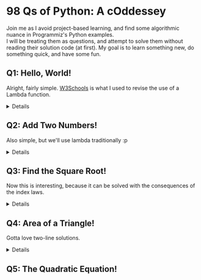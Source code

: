 # 98 Qs of Python: A cOddessey
Join me as I avoid project-based learning, and find some algorithmic nuance in Programmiz's Python examples.<br>
I will be treating them as questions, and attempt to solve them without reading their solution code (at first). My goal is to learn something new, do something quick, and have some fun.

## Q1: Hello, World!
Alright, fairly simple. [W3Schools](https://www.w3schools.com/python/python_lambda.asp) is what I used to revise the use of a Lambda function.
<details>

  ``` python
  greetings = lambda x: print("Hello, world!")
  greetings(0)
  ```
  For each solve, I will be offering a solution wrapped in a function. Whether or not that will balooon into dependent functions and classes, who's to say.<br><br>
  Here, we have a cheeky anonymous function, for a print statement that will execute regardless of what you parse through.<br>

  ``` shell
  Hello, world!
  ```
</details>

## Q2: Add Two Numbers!
Also simple, but we'll use lambda traditionally :p
<details>

  ``` python
  sums = lambda x, y: print(f"{x} + {y} = {int(x)+int(y)}")
  sums(input("Enter addend (1/2): "), input("Enter addend (2/2): "))
  ```
  This early into the markdown, I don't want to get too particular with inputs. At the same time, I want to tie in loose ends. That's a normal thing to want, right?<br><br> 
  Here, our anonymous function relies on explicit type conversion to work in the given f-string. So that I can just hint to that, I hide under the technical jargon of 'addend' and 'x/2 capacity'.<br>

  ``` shell
  Enter addend (1/2): 1
  Enter addend (2/2): 2
  1 + 2 = 3
  ```
</details>

## Q3: Find the Square Root!
Now this is interesting, because it can be solved with the consequences of the index laws.
<details>

  ``` python
  squareRoot = lambda x: print("Root is:", int(x)**0.5)
  squareRoot(input("Present an integer for its square root: "))
  ```
  The exponent operator in python is `**`, which like many operators, is not limited to integers. The opposite of a square number is found by the inverse of `2`, which leads us to `x^0.5`. <br><br>
  Something important to mention here is that I mistakenly started coding with a fraction, `1/2`. This is itself an operation! The rules of PEMDAS/BIDMAS still boggle me in little ways, it seems. Moral of the story: Fraction bad, Decimal gooood<br>

  ``` shell
  =====TEST 1=====
  Present an integer for its square root: 16
  Root is: 4.0

  =====TEST 2=====
  Present an integer for its square root: 8
  Root is: 2.8284271247461903
  ```
</details>

## Q4: Area of a Triangle!
Gotta love two-line solutions.
<details>

  ``` python
  triangleArea = lambda x, y: print(f"\nHalf of a rectangular area is a triangular area.\n0.5 * {x} * {y} = {0.5*int(x)*int(y)}")
  triangleArea(input("Enter height of triangle (1/2): "), input("Enter width of triangle (2/2): "))
  ```
  Okay. Code's getting a bit longer... maybe I should consider spacing things out. I will admit my testing field here is the products I can mentally compute in half.<br><br>
  But, that is more or less a literal interpretation for `1/2 of (b)(h)`

  ``` shell
  =====TEST 1=====
  Enter height of triangle (1/2): 4
  Enter width of triangle (2/2): 4
  
  Half of a rectangular area is a triangular area.
  0.5 * 4 * 4 = 8.0

  =====TEST 2=====
  Enter height of triangle (1/2): 2
  Enter width of triangle (2/2): 4
  
  Half of a rectangular area is a triangular area.
  0.5 * 2 * 4 = 4.0
  ```
</details>

## Q5: The Quadratic Equation!
